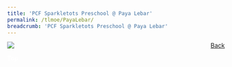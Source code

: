 ```yaml
---
title: 'PCF Sparkletots Preschool @ Paya Lebar'
permalink: /tlmoe/PayaLebar/
breadcrumb: 'PCF Sparkletots Preschool @ Paya Lebar'
---
```

<!-- Global site tag (gtag.js) - Google Ads: 726049306 -->
<script async src="https://www.googletagmanager.com/gtag/js?id=AW-726049306"></script>
<script>
  window.dataLayer = window.dataLayer || [];
  function gtag(){dataLayer.push(arguments);}
  gtag('js', new Date());

  gtag('config', 'AW-726049306');
</script>
<a href="/gallery/தமிழ்மொழிக்-காட்சிக்கூடம்-e/community-partners2/" style="float:right;">Back</a>
 <img src="/images/MTLS2021-SparkleTots-PayaLebar_TL_Final.jpg"> <br/>
<div class="btntop"><a href="#top" style="text-decoration:none;"><span style="color:white"><b>Top</b></span></a></div>
